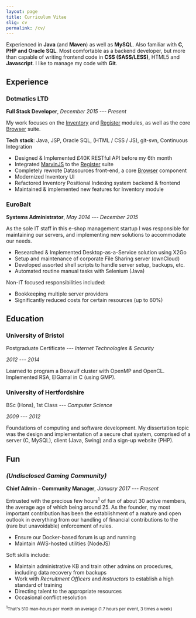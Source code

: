 ```yaml
---
layout: page
title: Curriculum Vitae
slig: cv
permalink: /cv/
---
```


Experienced in **Java** (and **Maven**) as well as **MySQL**. Also familiar with **C, PHP and Oracle SQL**. Most comfortable as a backend developer, but more than capable of writing frontend code in **CSS (SASS/LESS)**, HTML5 and **Javascript**. I like to manage my code with **Git**.


## Experience

### Dotmatics LTD
**Full Stack Developer**, _December 2015 --- Present_

My work focuses on the [Inventory][link-inv] and [Register][link-reg] modules, as well as the core [Browser][link-bro] suite.

**Tech stack**: Java, JSP, Oracle SQL, (HTML / CSS / JS), git-svn, Continuous Integration

* Designed & Implemented £40K RESTful API before my 6th month
* Integrated [MarvinJS][marvinjs] to the [Register][link-reg] suite
* Completely rewrote Datasources front-end, a core [Browser][link-bro] component
* Modernized Inventory UI
* Refactored Inventory Positional Indexing system backend & frontend
* Maintained & implemented new features for Inventory module


### EuroBalt
**Systems Administrator**, _May 2014 --- December 2015_


As the sole IT staff in this e-shop management startup I was responsible for maintaining our servers, and implementing new solutions to accommodate our needs.

* Researched & Implemented Desktop-as-a-Service solution using X2Go
* Setup and maintenance of corporate File Sharing server (ownCloud)
* Developed assorted shell scripts to handle server setup, backups, etc.
* Automated routine manual tasks with Selenium (Java)

Νon-IT focused responsibilities included:

* Bookkeeping multiple server providers
* Significantly reduced costs for certain resources (up to 60%)



## Education

### University of Bristol

Postgraduate Certificate --- _Internet Technologies & Security_

_2012 --- 2014_

Learned to program a Beowulf cluster with OpenMP and OpenCL. Implemented RSA, ElGamal in C (using GMP).


### University of Hertfordshire

BSc (Hons), 1st Class --- _Computer Science_

_2009 --- 2012_

Foundations of computing and software development. My dissertation topic was the design and implementation of a secure chat system, comprised of a server (C, MySQL), client (Java, Swing) and a sign-up website (PHP).


## Fun

### _(Undisclosed Gaming Community)_

**Chief Admin - Community Manager**, _January 2017 --- Present_

Entrusted with the precious few hours<sup>1</sup> of fun of about 30 active members, the average age of which being around 25. As the founder, my most important contribution has been the establishment of a mature
and open outlook in everything from our handling of financial contributions to the (rare but unavoidable) enforcement of rules.

* Ensure our Docker-based forum is up and running
* Maintain AWS-hosted utilities (NodeJS)

Soft skills include:

* Maintain administrative KB and train other admins on procedures, including data recovery from backups
* Work with _Recruitment Officers_ and _Instructors_ to establish a high standard of training
* Directing talent to the appropriate resources
* Occasional conflict resolution

<sup><sup>1</sup>That's 510 man-hours per month on average (1.7 hours per event, 3 times a week)</sup>

[link-inv]: https://www.dotmatics.com/products/inventory
[link-bro]: https://www.dotmatics.com/products/browser
[link-reg]: https://www.dotmatics.com/products/register
[marvinjs]: https://www.chemaxon.com/products/marvin/marvin-js/